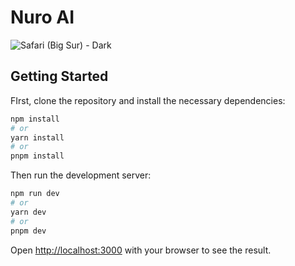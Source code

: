# Nuro AI

![Safari (Big Sur) - Dark](https://github.com/TheHamzaDev/Nuro-AI/assets/143728239/2359b36a-eed8-42f1-86c0-8c2d5372d0c6)

## Getting Started

FIrst, clone the repository and install the necessary dependencies:

```bash
npm install
# or
yarn install
# or
pnpm install
```

Then run the development server:

```bash
npm run dev
# or
yarn dev
# or
pnpm dev
```

Open [http://localhost:3000](http://localhost:3000) with your browser to see the result.

